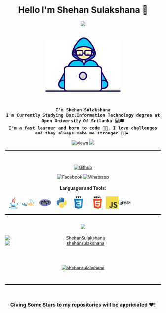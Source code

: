 
<h1 align="center"> Hello I'm Shehan Sulakshana 👋   </h1>
<p align="center">
  <a align="center" href="https://github.com/DenverCoder1/readme-typing-svg"><img src="https://readme-typing-svg.herokuapp.com?&font=IBM+Plex+Sans&color=abcdef&size=20&lines=Welcome+to+my+GitHub+Profile!;I'm+a+Bsc.IT+Student;Graphic+Designer+.+passionate+developer;" /></a>
</p>

<br>
<div style="display: flex; flex-direction: row; align-items: center; justify-content: center;" align="center">
  <!-- <img style="border-radius: 50%;" alt="profile-image" align="center" height="180px" width="180px" src="https://github.com/ShehanSulakshana/ShehanSulakshana/blob/1a789bd20c5777e9b0e66337ade488dbf12f4fa9/images/myphoto.jpg" width="300%"/> -->
  <img align="centre" alt="coder-image" src="https://raw.githubusercontent.com/john-kener/John-kener/main/Developer.gif"/>
</div>


</br>
</br>
<p align="center">
  <b>
    <samp>
      I'm Shehan Sulakshana 
      <br>
       I'm Currently Studying Bsc.Information Technology degree at Open University Of Srilanka 💻🎓
      <br>
      I'm a fast learner and born to code 🧑‍💻.
      I love challenges and they always make me stronger 🤟😎❤️. 
    </samp>
  </b>
</p>

<div align="center">
  <p align="centre"> 
    <img src="https://komarev.com/ghpvc/?username=ShehanSulakshana&label=Views&color=000000&style=plastic" alt="views" /> 
    <img src="https://img.shields.io/github/followers/ShehanSulakshana.svg">
  </p>
</div>

<hr style="height:2px;border-width:0;color:rgb(0, 0, 0);background-color:rgb(0, 0, 0)">

<div align="center">
<br/>
<p align="center">
  <a href=https://github.com/ShehanSulakshana><img title="Github" src="https://img.shields.io/badge/Github-ShehanSulakshana-blue?style=for-the-badge&logo=github"></a>
</p>



<p align="center">
  <a href=https://www.facebook.com/shehan.sulakshana.77><img title="Facebook" src="https://img.shields.io/badge/Facebook-red?style=for-the-badge&logo=facebook"></a>
  <a href="https://wa.me/+94713143118"><img title="Whatsapp" src="https://img.shields.io/badge/Whatsapp-red?style=for-the-badge&logo=whatsapp"></a>
</p>



<h4>Languages and Tools:  </h4>

<!-- <code><img height="20" src="https://raw.githubusercontent.com/github/explore/80688e429a7d4ef2fca1e82350fe8e3517d3494d/topics/python/python.png"></code>
<code><img height="20" src="https://i.pinimg.com/originals/9c/76/5c/9c765c3b37eb5bdf9af0984eef4351dd.jpg"></code>
<code><img height="20" src="https://blog.scottlogic.com/jporter/assets/kotlin-logo.png"></code>
<code><img height="20" src="https://cdn.iconscout.com/icon/free/png-256/flutter-2038877-1720090.png"></code>
<code><img height="20" src="https://raw.githubusercontent.com/github/explore/80688e429a7d4ef2fca1e82350fe8e3517d3494d/topics/javascript/javascript.png"></code> -->

 <p style="display: flex"; flex-direction: row; justify-content: center; align-items: center;"	align="center"> 
  <code href="https://www.java.com" target="_blank" rel="noreferrer"> <img src="https://raw.githubusercontent.com/devicons/devicon/master/icons/java/java-original.svg" alt="java" width="40" height="40"/></code> <code href="https://www.mysql.com/" target="_blank" rel="noreferrer"> <img src="https://raw.githubusercontent.com/devicons/devicon/master/icons/mysql/mysql-original-wordmark.svg" alt="mysql" width="40" height="40"/> </code> <code href="https://www.php.net" target="_blank" rel="noreferrer"> <img src="https://raw.githubusercontent.com/devicons/devicon/master/icons/php/php-original.svg" alt="php" width="40" height="40"/> </code><code href="https://www.python.org" target="_blank" rel="noreferrer"> <img src="https://raw.githubusercontent.com/devicons/devicon/master/icons/python/python-original.svg" alt="python" width="40" height="40"/> </code> <code href="https://www.w3schools.com/css/" target="_blank" rel="noreferrer"> <img src="https://raw.githubusercontent.com/devicons/devicon/master/icons/css3/css3-original-wordmark.svg" alt="css3" width="40" height="40"/> </code> <code href="https://www.w3.org/html/" target="_blank" rel="noreferrer">  <img src="https://raw.githubusercontent.com/devicons/devicon/master/icons/html5/html5-original-wordmark.svg" alt="html5" width="40" height="40"/> </code> <code><img src="https://raw.githubusercontent.com/github/explore/80688e429a7d4ef2fca1e82350fe8e3517d3494d/topics/javascript/javascript.png" alt="javascript" width="40" height="40"></code><code><img src="https://raw.githubusercontent.com/github/explore/5c058a388828bb5fde0bcafd4bc867b5bb3f26f3/topics/bash/bash.png" alt="bash" width="40" height="40"></code>
</p>

<hr style="height:2px;border-width:0;color:rgb(0, 0, 0);background-color:rgb(0, 0, 0)">
<br>


<a href=https://github.com/ShehanSulakshana>
 
</a>
  <img  src="https://github-readme-stats.vercel.app/api/top-langs/?username=ShehanSulakshana&hide=php&theme=chartreuse-dark" /> 
<br><br>
 
<a href="https://github.com/ShehanSulakshana" style="display:flex; flex-direction:column; align-items:space-between; ">
  <img title=ShehanSulakshana src="https://github-readme-stats.vercel.app/api?username=ShehanSulakshana&show_icons=true&include_all_commits=true&theme=chartreuse-dark&cache_seconds=3200">

  
<img src="https://github-readme-streak-stats.herokuapp.com/?user=shehansulakshana&hide=php&theme=chartreuse-dark" alt="shehansulakshana" />
</a>

<br><br>

<p align="center"> <a href="https://github.com/ryo-ma/github-profile-trophy"><img src="https://github-profile-trophy.vercel.app/?username=shehansulakshana" alt="shehansulakshana" /></a> </p>

</br>
<hr style="height:2px;border-width:0;color:rgb(0, 0, 0);background-color:rgb(0, 0, 0)">

</br>     


### Giving Some Stars to my repositories will be appriciated ❤️! 

